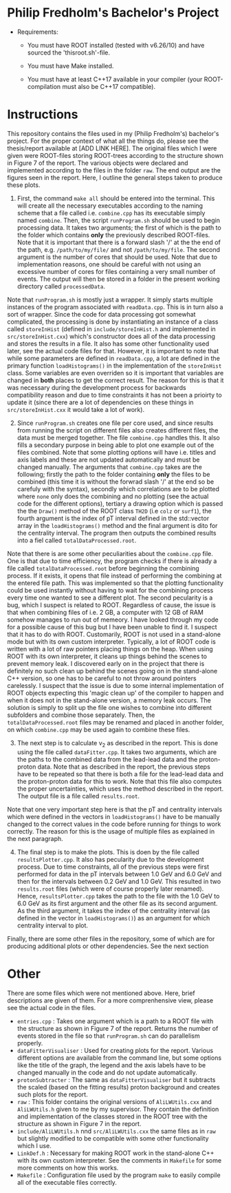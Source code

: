 # Philip Fredholm's Bachelor's Project
* Requirements: 
    * You must have ROOT installed (tested with v6.26/10) and have sourced the 'thisroot.sh'-file.
            
    * You must have Make installed.

    * You must have at least C++17 available in your compiler (your ROOT-compilation must also be C++17 compatible).




# Instructions
This repository contains the files used in my (Philip Fredholm's) bachelor's project. For the proper context of what all the things do, please see the thesis/report available at [ADD LINK HERE]. The 
original files which I were given were ROOT-files storing ROOT-trees according to the structure shown in Figure 7 of the report. The various objects were declared and implemented according to the files in the folder `raw`. The end output are the figures seen in the report. Here, I outline the general steps taken to produce these plots. 

1. First, the command `make all` should be entered into the terminal. This will create all the necessary executables according to the naming scheme that a file called i.e. `combine.cpp`
has its executable simply named `combine`. Then, the script `runProgram.sh` should be used to begin processing data. It takes two arguments; the first of which is the path to the folder
which contains **only** the previously described ROOT-files. Note that it is important that there is a forward slash '/' at the the end of the path, e.g. `/path/to/my/file/` and not `/path/to/my/file`.
The second argument is the number of cores that should be used. Note that due to implementation reasons, one should be careful with not using an excessive number of cores for files containing a very small
number of events. The output will then be stored in a folder in the present working directory called `processedData`.

Note that `runProgram.sh` is mostly just a wrapper. It simply starts multiple instances of the program associated with `readData.cpp`. This is in turn also a sort of wrapper. Since the code for data processing got somewhat complicated, the processing is done by instantiating an instance of a class called `storeInHist` (defined in `include/storeInHist.h` and implemented in `src/storeInHist.cxx`) which's constructor does all of the data processing and stores the results in a file. It also has some other functionality used later, see the actual code files for that. However, it is important to note that while some parameters are defined in `readData.cpp`, a lot are defined in the primary function `loadHistograms()` in the implementation of the `storeInHist` class. Some variables are even overriden so it is important that variables are changed in **both** places to get the correct result. The reason for this is that it was necessary during the development process for backwards compatibility reason and due to time constraints it has not been a prioirty to update it (since there are a lot of dependencies on these things in `src/storeInHist.cxx` it would take a lot of work). 

2. Since `runProgram.sh` creates one file per core used, and since results from running the script on different files also creates different files, the data must be merged together. The file `combine.cpp` handles this. It also fills a secondary purpose in being able to plot one example out of the files combined. Note that some plotting options will have i.e. titles and axis labels and these are not updated automatically and must be changed manually. The arguments that `combine.cpp` takes are the following; firstly the path to the folder containing **only** the files to be combined (this time it is without the forwrad slash '/' at the end so be carefuly with the syntax), secondly which correlations are to be plotted where `none` only does the combining and no plotting (see the actual code for the different options), tertiary a drawing option which is passed the the `Draw()` method of the ROOT class `TH2D` (i.e `colz` or `surf1`), the fourth argument is the index of pT interval defined in the std::vector<double> array in the `loadHistograms()` method and the final argument is dito for the centrality interval. The program then outputs the combined results into a fiel called `totalDataProcessed.root`.

Note that there is are some other peculiarities about the `combine.cpp` file. One is that due to time efficiency, the program checks if there is already a file called `totalDataProcessed.root` before beginning the combining process. If it exists, it opens that file instead of performing the combining at the entered file path. This was implemented so that the plotting functionality could be used instantly without having to wait for the combining process every time one wanted to see a different plot. The second pecularity is a bug, which I suspect is related to ROOT. Regardless of cause, the issue is that when combining files of i.e. 2 GB, a computer with 12 GB of RAM somehow manages to run out of memeory. I have looked through my code for a possible cause of this bug but I have been unable to find it. I suspect that it has to do with ROOT. Customarily, ROOT is not used in a stand-alone mode but with its own custom interpreter. Typically, a lot of ROOT code is written with a lot of raw pointers placing things on the heap. When using ROOT with its own interpreter, it cleans up things behind the scenes to prevent memory leak. I discovered early on in the project that there is definitely no such clean up behind the scenes going on in the stand-alone C++ version, so one has to be careful to not throw around pointers carelessly. I suspect that the issue is due to some internal implementation of ROOT objects expecting this 'magic clean up' of the compiler to happen and when it does not in the stand-alone version, a memory leak occurs. The solution is simply to split up the file one wishes to combine into different subfolders and combine those separately. Then, the `totalDataProcessed.root` files may be renamed and placed in another folder, on which `combine.cpp` may be used again to combine these files.


3. The next step is to calculate $\text{v}_2$ as described in the report. This is done using the file called `dataFitter.cpp`. It takes two arguments, which are the paths to the combined data from the lead-lead data and the proton-proton data. Note that as described in the report, the previous steps have to be repeated so that there is both a file for the lead-lead data and the proton-proton data for this to work. Note that this file also computes the proper uncertainties, which uses the method described in the report. The output file is a file called `results.root`. 

Note that one very important step here is that the pT and centrality intervals which were defined in the vectors in `loadHistograms()` have to be manually changed to the correct values in the code before running for things to work correctly. The reason for this is the usage of multiple files as explained in the next paragraph.


4. The final step is to make the plots. This is doen by the file called `resultsPlotter.cpp`. It also has pecularity due to the development process. Due to time constraints, all of the previous steps were first performed for data in the pT intervals between $1.0$ GeV and $6.0$ GeV and then for the intervals between $0.2$ GeV and $1.0$ GeV. This resulted in two `results.root` files (which were of course properly later renamed). Hence, `resultsPlotter.cpp` takes the path to the file with the $1.0$ GeV to $6.0$ GeV as its first argument and the other file as its second argument. As the third argument, it takes the index of the centrality interval (as defined in the vector in `loadHistograms()`) as an argument for which centrality interval to plot.


Finally, there are some other files in the repository, some of which are for producing additional plots or other dependencies. See the next section







# Other
There are some files which were not mentioned above. Here, brief descriptions are given of them. For a more comprenhensive view, please see the actual code in the files.

* `entries.cpp` : Takes one argument which is a path to a ROOT file with the structure as shown in Figure 7 of the report. Returns the number of events stored in the file so that
`runProgram.sh` can do parallelism properly.
* `dataFitterVisualiser` : Used for creating plots for the report. Various different options are available from the command line, but some options like the title of the graph,
the legend and the axis labels have to be changed manually in the code and do not update automatically.
* `protonSubtracter` : The same as `dataFitterVisualiser` but it subtracts the scaled (based on the fitting results) proton background and creates such plots for the report.
* `raw` : This folder contains the original versions of `AliLWUtils.cxx` and `AliLWUtils.h` given to me by my supervisor. They contain the definition and implementation of the classes
stored in the ROOT tree with the structure as shown in Figure 7 in the report.
* `include/AliLWUtils.h` nnd `src/AliLWUtils.cxx` the same files as in `raw` but slightly modified to be compatible with some other functionality which I use.
* `LinkDef.h` : Necessary for making ROOT work in the stand-alone C++ with its own custom interpreter. See the comments in `Makefile` for some more comments on how this works.
* `Makefile` : Configuration file used by the program `make` to easily compile all of the executable files correctly.
